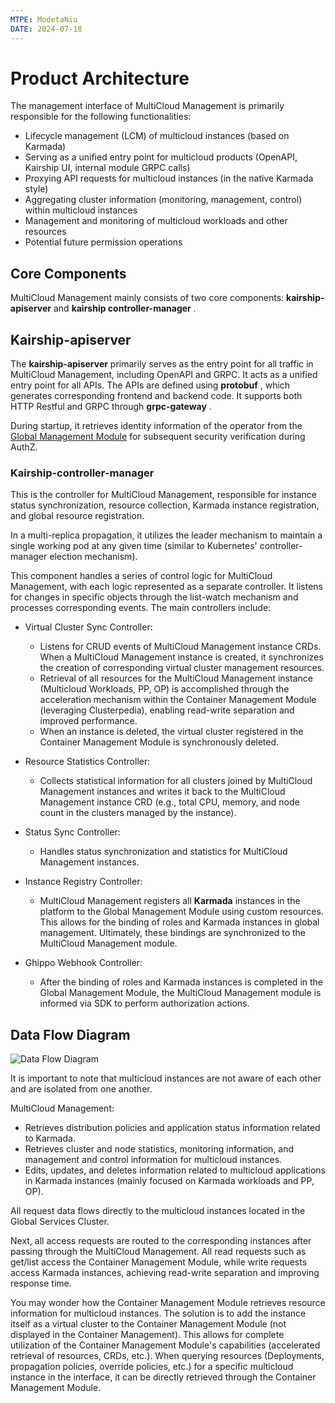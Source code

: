 ```yaml
---
MTPE: ModetaNiu
DATE: 2024-07-18
---
```


# Product Architecture

The management interface of MultiCloud Management is primarily responsible for the following functionalities:

- Lifecycle management (LCM) of multicloud instances (based on Karmada)
- Serving as a unified entry point for multicloud products (OpenAPI, Kairship UI, internal module GRPC calls)
- Proxying API requests for multicloud instances (in the native Karmada style)
- Aggregating cluster information (monitoring, management, control) within multicloud instances
- Management and monitoring of multicloud workloads and other resources
- Potential future permission operations

## Core Components

MultiCloud Management mainly consists of two core components: __kairship-apiserver__ and __kairship controller-manager__ .

## Kairship-apiserver

The __kairship-apiserver__ primarily serves as the entry point for all traffic in MultiCloud Management,
including OpenAPI and GRPC. It acts as a unified entry point for all APIs. The APIs are defined using
 __protobuf__ , which generates corresponding frontend and backend code. It supports both HTTP Restful
and GRPC through __grpc-gateway__ .

During startup, it retrieves identity information of the operator from the [Global Management Module](../../ghippo/intro/index.md) for subsequent security verification during AuthZ.

<!-- Stateless service, specific interfaces to be supplemented (currently simple) -->

### Kairship-controller-manager

This is the controller for MultiCloud Management, responsible for instance status synchronization,
resource collection, Karmada instance registration, and global resource registration.

In a multi-replica propagation, it utilizes the leader mechanism to maintain a single working pod
at any given time (similar to Kubernetes' controller-manager election mechanism).

This component handles a series of control logic for MultiCloud Management, with each logic
represented as a separate controller. It listens for changes in specific objects through the
list-watch mechanism and processes corresponding events. The main controllers include:

- Virtual Cluster Sync Controller:
    - Listens for CRUD events of MultiCloud Management instance CRDs. When a MultiCloud Management
      instance is created, it synchronizes the creation of corresponding virtual cluster management resources.
    - Retrieval of all resources for the MultiCloud Management instance (Multicloud Workloads, PP, OP)
      is accomplished through the acceleration mechanism within the Container Management Module
      (leveraging Clusterpedia), enabling read-write separation and improved performance.
    - When an instance is deleted, the virtual cluster registered in the Container Management Module is synchronously deleted.

- Resource Statistics Controller:
    - Collects statistical information for all clusters joined by MultiCloud Management instances
      and writes it back to the MultiCloud Management instance CRD (e.g., total CPU, memory,
      and node count in the clusters managed by the instance).

- Status Sync Controller:
    - Handles status synchronization and statistics for MultiCloud Management instances.

- Instance Registry Controller:
    - MultiCloud Management registers all __Karmada__ instances in the platform to the
      Global Management Module using custom resources. This allows for the binding of roles and
      Karmada instances in global management. Ultimately, these bindings are synchronized to
      the MultiCloud Management module.

- Ghippo Webhook Controller:
    - After the binding of roles and Karmada instances is completed in the Global Management Module,
      the MultiCloud Management module is informed via SDK to perform authorization actions.

## Data Flow Diagram

![Data Flow Diagram](https://docs.daocloud.io/daocloud-docs-images/docs/kairship/images/arch_kairship_instance.jpg)

It is important to note that multicloud instances are not aware of each other and are isolated from one another.

MultiCloud Management:

- Retrieves distribution policies and application status information related to Karmada.
- Retrieves cluster and node statistics, monitoring information, and management and
  control information for multicloud instances.
- Edits, updates, and deletes information related to multicloud applications in Karmada instances
  (mainly focused on Karmada workloads and PP, OP).

All request data flows directly to the multicloud instances located in the Global Services Cluster.

Next, all access requests are routed to the corresponding instances after passing through the
MultiCloud Management. All read requests such as get/list access the Container Management Module,
while write requests access Karmada instances, achieving read-write separation and improving response time.

You may wonder how the Container Management Module retrieves resource information for multicloud instances.
The solution is to add the instance itself as a virtual cluster to the Container Management Module
(not displayed in the Container Management). This allows for complete utilization of the Container Management
Module's capabilities (accelerated retrieval of resources, CRDs, etc.). When querying resources
(Deployments, propagation policies, override policies, etc.) for a specific multicloud instance
in the interface, it can be directly retrieved through the Container Management Module.
